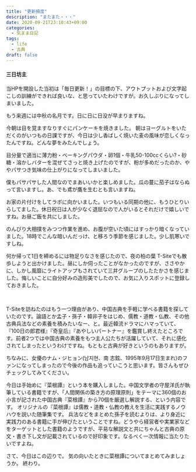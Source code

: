 ```yaml
---
title: "更新頻度"
description: "またまた・・・"
date: 2020-09-21T23:10:43+09:00
categories:
  - 気まま日記
tags:  
  - life
  - 古典
draft: false
---
```


#### 三日坊主

当HPを開設した当初は「毎日更新！」の目標の下、アウトプットおよび文字起こしの訓練ができれば良いな、と思っていたわけですが。お久しぶりになってしまいました。

もう来週には中秋の名月です。日に日に日没が早まりますね。

<!--more-->

今朝は目を覚ますなりすぐにパンケーキを焼きました。
朝はヨーグルトをいただくのがいつもの日課ですが、今日は少し香ばしく焼いた麦の風味が恋しくなったんですね。どんな夢をみたんでしょう。

目分量で適当に薄力粉・ベーキングパウダ・卵1個・牛乳50-100ccくらい?・砂糖・溶かしバターを混ぜてさっと焼き上げたのですが、粉が多めだったのか、ややパサつき気味の仕上がりになってしまいました。

僕もパサパサした人間なのでまあいいかと楽しめました。瓜の蔓に茄子はならぬって言いますし。あ、でも鳶が鷹を生むとも言いますね。

お家の片付けをしてラボに向かいました。いつもいる同期の他に、もうひとりいらしてました。休日祝日は人が少なく退屈なので人がいるとそれだけで嬉しいですね。お昼ご飯を共にしました。

のんびり大相撲をみつつ作業を進め、お腹が空いた頃にはすっかり暗くなっていました。18時でこんな暗いんだっけ、と移ろう季節を感じました。少し肌寒いですしね。

何か帰って1日を締めるには物足りなさを感じたので、夜の柏の葉 T-Siteでも散歩しようと出かけました。昼にしか伺ったことがなかったのですが、ささやかに、しかし風靡にライトアップもされていて三井グループのしたたかさを感じました。悔しいことに自分好みの造形美でしたので、お気に入りスポットに登録しておきました。

<br>

T-Siteを訪ねたのはもう一つ理由があり、中国古典を手軽に学べる書籍を探していたのです。論語とか孟子・孫子・韓非子をはじめ、儒教・道教・仏教、その他古典兵法などの素養を積みたいなー、と。最近韓流ドラマにハマっていて、『100日の郎君様』『奇皇后』『あやしいパートナー』を鑑賞し終えたところです。前者2つでは中国古典の素養をもつ主人公たちが活躍していて、それに感化されてしまったというわけですね。もともと古典が好きというのもありますが。

ちなみに、女優のナム・ジヒョン(남지현、南 志鉉、1995年9月17日生まれ)のファンになってしまったので今後の作品も追っていこうと思います。皆さんもぜひチェックしてみてください。

今日は手始めに『菜根譚』という本を購入しました。中国文学者の守屋洋氏が執筆している書籍ですが、「人間関係の築き方の原理原則」をテーマに360個のお小言が記された中国古典『菜根譚』から70個を厳選し解説する、という内容です。
オリジナルの『菜根譚』は儒教・道教・仏教の教えを生活に実践するノウハウを説いた随筆集です。
兵法などをまとめた孫子を読むよりは、より身近に実践力のある書籍に手が伸びたということですね。どうやら経営者や実業家などをターゲットとした書籍のようですが、平易な解説文と共にちゃんと古典の原文・書き下し文が記載されているので好印象です。なるべく一次情報に当たりたいですよね。

さて、今日はこの辺りで。
気の向いたときに菜根譚についてまとめてみましょうか。
終わり。
